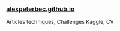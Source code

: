 ### [alexpeterbec.github.io](http://alexpeterbec.github.io)

Articles techniques, Challenges Kaggle, CV